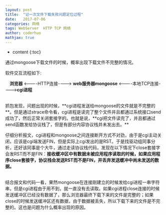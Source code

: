 ```yaml
---
layout: post  
title:  "记一次文件下载失败问题定位过程"  
date:   2017-07-06  
categories: 网络  
tags: WebServer  HTTP TCP 网络
author: coderhuo  
mathjax: true  
---
```


* content
{:toc}

通过mongoose下载文件的时候，概率出现下载文件不完整的情况。





  

软件交互流程如下:


&emsp;**浏览器** <\-\-\-\-HTTP连接\-\-\-\-> **web服务器mongoose** <\-\-\-\-本地TCP连接\-\-\-\->**cgi进程**  

<br>
抓包发现，问题出现的时候，**cgi进程发送给mongoose的文件就是不完整的**。但是通过strace命令看，cgi进程是读完了整个文件并且都通过系统接口send成功了，然后正常关闭套接字的。也就是说，**cgi把文件读完了，并且都通过send函数发给协议栈了，但是有部分内容协议栈并未发出去。**  
<br>

仔细分析报文，cgi进程和mongoose之间连接断开方式不对劲，由于是cgi主动关闭，应该是cgi端发送FIN，但是实际上cgi发出的是RST。于是找驱动组同事分析，还好该同事是个大牛，通过走读协议栈代码，发现在以下情况下close套接字会发RST而不是FIN：**接收缓冲区中有数据未被应用程序读取的时候，如果应用程序close套接字，协议栈会发送RST而不是FIN，并丢弃发送缓冲中尚未发送的数据。**  

<br>
结合报文和代码一看，果然mongoose在连接刚建立的时候发给cgi进程一串字符串，但是cgi进程由于用不到，就一直没有去读取。如果cgi进程close连接的时候发送缓冲区已经没有数据了，那么浏览器最终下载下来的文件是完整的；如果close的时候发送缓冲区还有数据，由于数据被丢失，所以下载下来的文件是不完整的。这也是问题为什么概率出现的原因。
 

                
